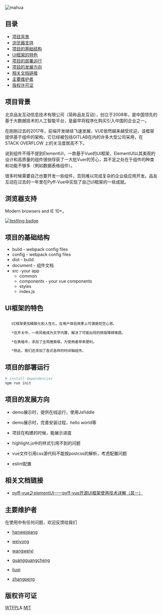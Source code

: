 ![mahua](https://timgsa.baidu.com/timg?image&quality=80&size=b9999_10000&sec=1514286148704&di=617c729a0d97555852e0c440305abf46&imgtype=0&src=http%3A%2F%2Fwww.meipo360.com%2FUpload%2Fimage%2F2015%2F0403%2F20150403103311235799.png)

## 目录  
* [项目背景](#项目背景) 
* [浏览器支持](#浏览器支持)  
* [项目的基础结构](#项目的基础结构)  
* [UI框架的特色](#UI框架的特色) 
* [项目的部署运行](#项目的部署运行) 
* [项目的发展方向](#项目的发展方向)  
* [相关文档链接](#相关文档链接)  
* [主要维护者](#主要维护者) 
* [版权许可证](#版权许可证)  

<a name="项目背景"></a>  

## 项目背景

北京品友互动信息技术有限公司（简称品友互动），创立于2008年，是中国领先的基于大数据技术的人工智能平台，是最早将程序化购买引入中国的企业之一。

在刚刚过去的2017年，前端开发继续飞速发展，VUE依然越来越受欢迎，该框架提供基于组件的架构，它已经被包括GITLAB在内的许多大型公司采用，在 STACK OVERFLOW 上的关注度居高不下。

说到组件不得不提到ElementUI，一款基于Vue的UI框架，ElementUI以其美观的设计和高质量的组件很快俘获了一大批Vuer的芳心，其不足之处在于组件的种类和功能不够多（例如数据表格组件）。

很多时候需要自己也要开发一些组件，否则难以完成复杂的企业级应用开发。品友互动在过去的一年里在Pyff-Vue中实现了自己UI框架的一些成就。


<a name="浏览器支持"></a>  

## 浏览器支持

Modern browsers and IE 10+。

[![testling badge](https://ci.testling.com/substack/ever.png)](https://ci.testling.com/substack/quote-stream)


<a name="项目的基础结构"></a>  

## 项目的基础结构

* build - webpack config files
* config - webpack config files
* dist - build
* document - 组件文档
* src -your app
    * common
    * components - your vue components
    * styles
    * index.js

<a name="UI框架的特色"></a> 

## UI框架的特色
``` bash

   UI框架更加精致化和人性化，在用户体验效果上可谓是挖空心思。  
    
   *在开关中，一改风格成为文字内置，解决了可能出现的排版障碍难题。
    
   *在表格中，添加了全局搜索框，为使用者带来便利。
   
   *除此，我们还添加了各式各样的时间轴组件。


```
<a name="项目的部署运行"></a>  

## 项目的部署运行 

``` bash
# install dependencies
npm run init

```
<a name="项目的发展方向"></a> 

## 项目的发展方向

* demo展示时，提供在线运行，使用Jsfiddle

* demo展示时，完善安装过程，hello world等

* 项目在构建的时候，能展示进度

* highlight.js中的样式引用不到的问题

* vue文件引用css源代码不能按postcss的解析，考虑配置问题

* eslint配置

<a name="相关文档链接"></a> 

## 相关文档链接

* [pyff-vue之elementUI——pyff-vue开源UI框架使用技术详解（其一）](http://element.eleme.io/#/zh-CN/component/installation)

<a name="主要维护者"></a> 

## 主要维护者
在使用中有任何问题，欢迎反馈给我们

* [hanweiqiang]()  

* [weiyong]()  

* [wangweiyi]()  

* [guangguangcheng]()  

* [liuqi]()  

* [zhangpeng]()

<a name="版权许可证"></a> 

## 版权许可证
[WTFPL](http://www.wtfpl.net/about/)&
[MIT](http://opensource.org/licenses/MIT)
